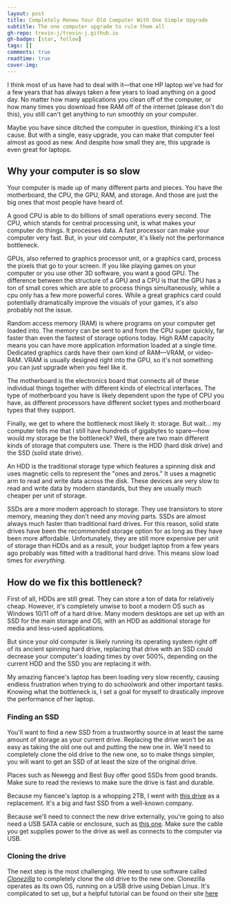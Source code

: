 ```yaml
---
layout: post
title: Completely Renew Your Old Computer With One Simple Upgrade
subtitle: The one computer upgrade to rule them all
gh-repo: trevin-j/trevin-j.github.io
gh-badge: [star, follow]
tags: []
comments: true
readtime: true
cover-img: 
---
```


I think most of us have had to deal with it—that one HP laptop we've had for a few years that has always taken a few years to load anything on a good day. No matter how many applications you clean off of the computer, or how many times you download free RAM off of the internet (please don't do this), you still can't get anything to run smoothly on your computer.

Maybe you have since ditched the computer in question, thinking it's a lost cause. But with a single, easy upgrade, you can make that computer feel almost as good as new. And despite how small they are, this upgrade is even great for laptops.


## Why your computer is so slow

Your computer is made up of many different parts and pieces. You have the motherboard, the CPU, the GPU, RAM, and storage. And those are just the big ones that most people have heard of.

A good CPU is able to do billions of small operations every second. The CPU, which stands for central processing unit, is what makes your computer do things. It processes data. A fast processor can make your computer very fast. But, in your old computer, it's likely not the performance bottleneck.

GPUs, also referred to graphics processor unit, or a graphics card, process the pixels that go to your screen. If you like playing games on your computer or you use other 3D software, you want a good GPU. The difference between the structure of a GPU and a CPU is that the GPU has a ton of small cores which are able to process things simultaneously, while a cpu only has a few more powerful cores. While a great graphics card could potentially dramatically improve the visuals of your games, it's also probably not the issue.

Random access memory (RAM) is where programs on your computer get loaded into. The memory can be sent to and from the CPU super quickly, far faster than even the fastest of storage options today. High RAM capacity means you can have more application information loaded at a single time. Dedicated graphics cards have their own kind of RAM—VRAM, or video-RAM. VRAM is usually designed right into the GPU, so it's not something you can just upgrade when you feel like it.

The motherboard is the electronics board that connects all of these individual things together with different kinds of electrical interfaces. The type of motherboard you have is likely dependent upon the type of CPU you have, as different processors have different socket types and motherboard types that they support.

Finally, we get to where the bottleneck most likely it: storage. But wait... my computer tells me that I still have hundreds of gigabytes to spare—how would my storage be the bottleneck? Well, there are two main different kinds of storage that computers use. There is the HDD (hard disk drive) and the SSD (solid state drive).

An HDD is the traditional storage type which features a spinning disk and uses magnetic cells to represent the "ones and zeros." It uses a magnetic arm to read and write data across the disk. These devices are very slow to read and write data by modern standards, but they are usually much cheaper per unit of storage.

SSDs are a more modern approach to storage. They use transistors to store memory, meaning they don't need any moving parts. SSDs are almost always much faster than traditional hard drives. For this reason, solid state drives have been the recommended storage option for as long as they have been more affordable. Unfortunately, they are still more expensive per unit of storage than HDDs and as a result, your budget laptop from a few years ago probably was fitted with a traditional hard drive. This means slow load times for *everything*.


## How do we fix this bottleneck?

First of all, HDDs are still great. They can store a ton of data for relatively cheap. However, it's completely unwise to boot a modern OS such as Windows 10/11 off of a hard drive. Many modern desktops are set up with an SSD for the main storage and OS, with an HDD as additional storage for media and less-used applications.

But since your old computer is likely running its operating system right off of its ancient spinning hard drive, replacing that drive with an SSD could decrease your computer's loading times by over 500%, depending on the current HDD and the SSD you are replacing it with. 

My amazing fiancee's laptop has been loading very slow recently, causing endless frustration when trying to do schoolwork and other important tasks. Knowing what the bottleneck is, I set a goal for myself to drastically improve the performance of her laptop.

### Finding an SSD

You'll want to find a new SSD from a trustworthy source in at least the same amount of storage as your current drive. Replacing the drive won't be as easy as taking the old one out and putting the new one in. We'll need to completely clone the old drive to the new one, so to make things simpler, you will want to get an SSD of at least the size of the original drive.

Places such as Newegg and Best Buy offer good SSDs from good brands. Make sure to read the reviews to make sure the drive is fast and durable.

Because my fiancee's laptop is a whopping 2TB, I went with [this drive](https://www.newegg.com/sandisk-2tb-ssd-plus/p/N82E16820173423?Item=N82E16820173423) as a replacement. It's a big and fast SSD from a well-known company.

Because we'll need to connect the new drive externally, you're going to also need a USB SATA cable or enclosure, such as [this one](https://a.co/d/979yoUg). Make sure the cable you get supplies power to the drive as well as connects to the computer via USB.

### Cloning the drive

The next step is the most challenging. We need to use software called [*Clonezilla*](https://clonezilla.org) to completely clone the old drive to the new one. Clonezilla operates as its own OS, running on a USB drive using Debian Linux. It's complicated to set up, but a helpful tutorial can be found on their site [here](https://clonezilla.org/fine-print-live-doc.php?path=./clonezilla-live/doc/03_Disk_to_disk_clone/00-prepare-clonezilla-live.doc#00-prepare-clonezilla-live.doc)


